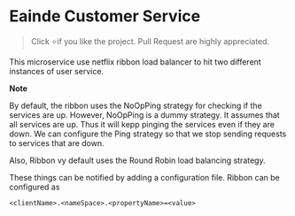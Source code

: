 # Eainde Customer Service
> Click :star:if you like the project. Pull Request are highly appreciated.

This microservice use netflix ribbon load balancer to hit two different instances of user service. 


**Note**

By default, the ribbon uses the NoOpPing strategy for checking if the services are up. However, NoOpPing is a dummy strategy. It assumes that all services are up. Thus it will kepp pinging the services even if they are down. We can configure the Ping strategy so that we stop sending requests to services that are down.

Also, Ribbon vy default uses the Round Robin load balancing strategy.

These things can be notified by adding a configuration file.
Ribbon can be configured as
```properties
<clientName>.<nameSpace>.<propertyName>=<value>
```